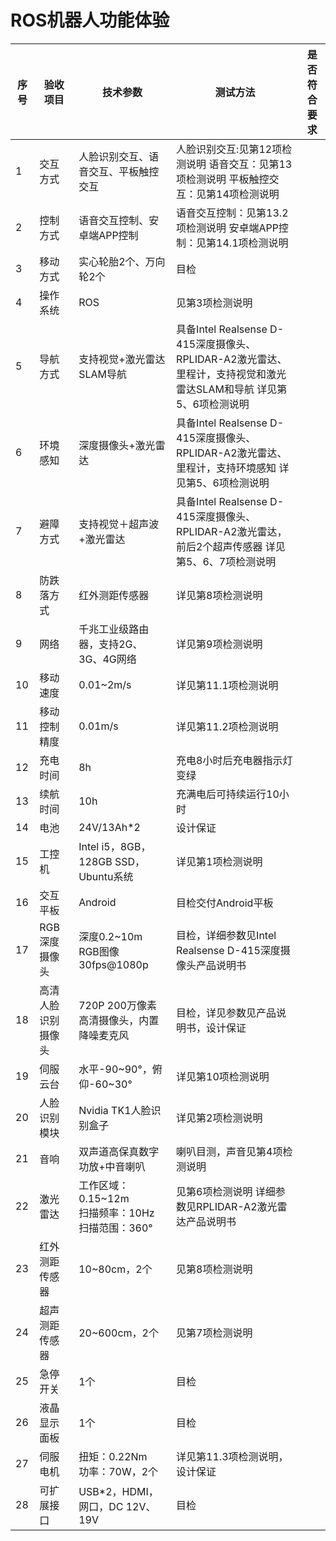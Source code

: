 # ROS机器人功能体验


| 序号 | 验收项目           | 技术参数                                                     | 测试方法                                                     | 是否符合要求 |
| ---- | ------------------ | ------------------------------------------------------------ | ------------------------------------------------------------ | ------------ |
| 1    | 交互方式           | 人脸识别交互、语音交互、平板触控交互                         | 人脸识别交互:见第12项检测说明  语音交互：见第13项检测说明 			  平板触控交互：见第14项检测说明 |              |
| 2    | 控制方式           | 语音交互控制、安卓端APP控制                                  | 语音交互控制：见第13.2项检测说明  安卓端APP控制：见第14.1项检测说明 |              |
| 3    | 移动方式           | 实心轮胎2个、万向轮2个                                       | 目检                                                         |              |
| 4    | 操作系统           | ROS                                                          | 见第3项检测说明                                              |              |
| 5    | 导航方式           | 支持视觉+激光雷达SLAM导航                                    | 具备Intel 			Realsense 			D-415深度摄像头、RPLIDAR-A2激光雷达、里程计，支持视觉和激光雷达SLAM和导航  详见第5、6项检测说明 |              |
| 6    | 环境感知           | 深度摄像头+激光雷达                                          | 具备Intel 			Realsense D-415深度摄像头、RPLIDAR-A2激光雷达、里程计，支持环境感知  详见第5、6项检测说明 |              |
| 7    | 避障方式           | 支持视觉＋超声波+激光雷达                                    | 具备Intel 			Realsense D-415深度摄像头、RPLIDAR-A2激光雷达，前后2个超声传感器 			  详见第5、6、7项检测说明 |              |
| 8    | 防跌落方式         | 红外测距传感器                                               | 详见第8项检测说明                                            |              |
| 9    | 网络               | 千兆工业级路由器，支持2G、3G、4G网络                         | 详见第9项检测说明                                            |              |
| 10   | 移动速度           | 0.01~2m/s                                                    | 详见第11.1项检测说明                                         |              |
| 11   | 移动控制精度       | 0.01m/s                                                      | 详见第11.2项检测说明                                         |              |
| 12   | 充电时间           | 8h                                                           | 充电8小时后充电器指示灯变绿                                  |              |
| 13   | 续航时间           | 10h                                                          | 充满电后可持续运行10小时                                     |              |
| 14   | 电池               | 24V/13Ah*2                                                   | 设计保证                                                     |              |
| 15   | 工控机             | Intel 			i5，8GB，128GB 			SSD，Ubuntu系统 | 详见第1项检测说明                                            |              |
| 16   | 交互平板           | Android                                                      | 目检交付Android平板                                          |              |
| 17   | RGB深度摄像头      | 深度0.2~10m 			<br/>RGB图像30fps@1080p              | 目检，详细参数见Intel 			Realsense D-415深度摄像头产品说明书 |              |
| 18   | 高清人脸识别摄像头 | 720P 			200万像素高清摄像头，内置降噪麦克风         | 目检，详见参数见产品说明书，设计保证                         |              |
| 19   | 伺服云台           | 水平-90~90°，俯仰-60~30°                                     | 详见第10项检测说明                                           |              |
| 20   | 人脸识别模块       | Nvidia 			TK1人脸识别盒子                           | 详见第2项检测说明                                            |              |
| 21   | 音响               | 双声道高保真数字功放+中音喇叭                                | 喇叭目测，声音见第4项检测说明                                |              |
| 22   | 激光雷达           | 工作区域：0.15~12m 			<br/>扫描频率：10Hz 			扫描范围：360° | 见第6项检测说明 			  详细参数见RPLIDAR-A2激光雷达产品说明书 |              |
| 23   | 红外测距传感器     | 10~80cm，2个                                                 | 见第8项检测说明                                              |              |
| 24   | 超声测距传感器     | 20~600cm，2个                                                | 见第7项检测说明                                              |              |
| 25   | 急停开关           | 1个                                                          | 目检                                                         |              |
| 26   | 液晶显示面板       | 1个                                                          | 目检                                                         |              |
| 27   | 伺服电机           | 扭矩：0.22Nm 			<br/>功率：70W，2个                 | 详见第11.3项检测说明，设计保证                               |              |
| 28   | 可扩展接口         | USB*2，HDMI，网口，DC 			12V、19V                   | 目检                                                         |              |


 
  


 
  


 
  